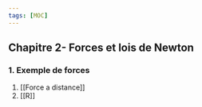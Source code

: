 ```yaml
---
tags: [MOC] 
---
```


## Chapitre 2- Forces et lois de Newton
### 1. Exemple de forces
1. [[Force a distance]]
2. [[R]]